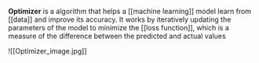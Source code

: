 **Optimizer** is a algorithm that helps a [[machine learning]] model learn from [[data]] and improve its accuracy. It works by iteratively updating the parameters of the model to minimize the [[loss function]], which is a measure of the difference between the predicted and actual values

![[Optimizer_image.jpg]]